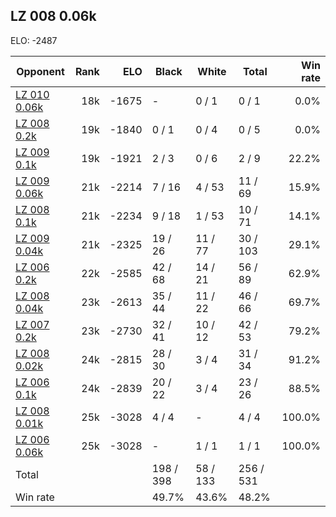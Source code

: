 ## LZ 008 0.06k ##

ELO: -2487

Opponent | Rank | ELO | Black | White | Total | Win rate
---------|-----:|----:|-------|-------|-------|-------:
[LZ 010 0.06k](LZ%20010%200.06k.md) | 18k | -1675 | - | 0 / 1 | 0 / 1 | 0.0%
[LZ 008 0.2k](LZ%20008%200.2k.md) | 19k | -1840 | 0 / 1 | 0 / 4 | 0 / 5 | 0.0%
[LZ 009 0.1k](LZ%20009%200.1k.md) | 19k | -1921 | 2 / 3 | 0 / 6 | 2 / 9 | 22.2%
[LZ 009 0.06k](LZ%20009%200.06k.md) | 21k | -2214 | 7 / 16 | 4 / 53 | 11 / 69 | 15.9%
[LZ 008 0.1k](LZ%20008%200.1k.md) | 21k | -2234 | 9 / 18 | 1 / 53 | 10 / 71 | 14.1%
[LZ 009 0.04k](LZ%20009%200.04k.md) | 21k | -2325 | 19 / 26 | 11 / 77 | 30 / 103 | 29.1%
[LZ 006 0.2k](LZ%20006%200.2k.md) | 22k | -2585 | 42 / 68 | 14 / 21 | 56 / 89 | 62.9%
[LZ 008 0.04k](LZ%20008%200.04k.md) | 23k | -2613 | 35 / 44 | 11 / 22 | 46 / 66 | 69.7%
[LZ 007 0.2k](LZ%20007%200.2k.md) | 23k | -2730 | 32 / 41 | 10 / 12 | 42 / 53 | 79.2%
[LZ 008 0.02k](LZ%20008%200.02k.md) | 24k | -2815 | 28 / 30 | 3 / 4 | 31 / 34 | 91.2%
[LZ 006 0.1k](LZ%20006%200.1k.md) | 24k | -2839 | 20 / 22 | 3 / 4 | 23 / 26 | 88.5%
[LZ 008 0.01k](LZ%20008%200.01k.md) | 25k | -3028 | 4 / 4 | - | 4 / 4 | 100.0%
[LZ 006 0.06k](LZ%20006%200.06k.md) | 25k | -3028 | - | 1 / 1 | 1 / 1 | 100.0%
Total | | | 198 / 398 | 58 / 133 | 256 / 531 | 
Win rate| | | 49.7% | 43.6% | 48.2% | 
